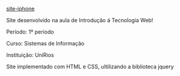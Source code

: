 [site-iphone](https://rael-l.github.io/site-iphone/)

Site desenvolvido na aula de Introdução á Tecnologia Web!

Período: 1º periodo

Curso: Sistemas de Informação

Instituição: UniRios

Site implementado com HTML e CSS, ultilizando a biblioteca jquery
